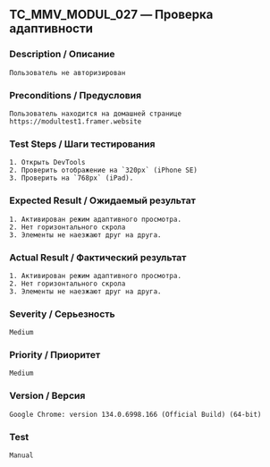 ## TC_MMV_MODUL_027 — Проверка адаптивности

### Description / Описание
    Пользователь не авторизирован

### Preconditions / Предусловия
    Пользователь находится на домашней странице https://modultest1.framer.website

### Test Steps / Шаги тестирования
    1. Открыть DevTools
    2. Проверить отображение на `320px` (iPhone SE)
    3. Проверить на `768px` (iPad).

### Expected Result / Ожидаемый результат
    1. Активирован режим адаптивного просмотра.
    2. Нет горизонтального скрола
    3. Элементы не наезжают друг на друга.

### Actual Result / Фактический результат
    1. Активирован режим адаптивного просмотра.
    2. Нет горизонтального скрола
    3. Элементы не наезжают друг на друга.

### Severity / Серьезность
    Medium

### Priority / Приоритет
    Medium

### Version / Версия
    Google Chrome: version 134.0.6998.166 (Official Build) (64-bit)

### Test
    Manual